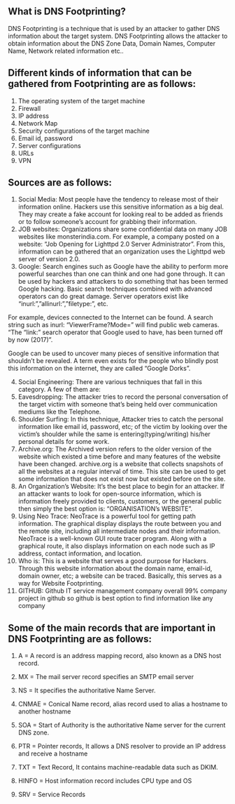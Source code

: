## What is DNS Footprinting?
DNS Footprinting is a technique that is used by an attacker to gather DNS information about the target system. DNS Footprinting allows the attacker to obtain information about the DNS Zone Data, Domain Names, Computer Name, Network related information etc..

## Different kinds of information that can be gathered from Footprinting are as follows:

1. The operating system of the target machine
2. Firewall
3. IP address
4. Network Map
5. Security configurations of the target machine
6. Email id, password
7. Server configurations
8. URLs
9. VPN


## Sources are as follows:

1. Social Media: Most people have the tendency to release most of their information online. Hackers use this sensitive information as a big deal. They may create a fake account for looking real to be added as friends or to follow someone’s account for grabbing their information. 
2. JOB websites: Organizations share some confidential data on many JOB websites like monsterindia.com. For example, a company posted on a website: “Job Opening for Lighttpd 2.0 Server Administrator”. From this, information can be gathered that an organization uses the Lighttpd web server of version 2.0. 
3. Google: Search engines such as Google have the ability to perform more powerful searches than one can think and one had gone through. It can be used by hackers and attackers to do something that has been termed Google hacking. Basic search techniques combined with advanced operators can do great damage. Server operators exist like “inurl:”,”allinurl:”,”filetype:”, etc. 

For example, devices connected to the Internet can be found. A search string such as inurl: “ViewerFrame?Mode=” will find public web cameras. “The “link:” search operator that Google used to have, has been turned off by now (2017)”. 

Google can be used to uncover many pieces of sensitive information that shouldn’t be revealed. A term even exists for the people who blindly post this information on the internet, they are called “Google Dorks”. 

4. Social Engineering: There are various techniques that fall in this category. A few of them are: 
5. Eavesdropping: The attacker tries to record the personal conversation of the target victim with someone that’s being held over communication mediums like the Telephone.
6. Shoulder Surfing: In this technique, Attacker tries to catch the personal information like email id, password, etc; of the victim by looking over the victim’s shoulder while the same is entering(typing/writing) his/her personal details for some work. 
7. Archive.org: The Archived version refers to the older version of the website which existed a time before and many features of the website have been changed. archive.org is a website that collects snapshots of all the websites at a regular interval of time. This site can be used to get some information that does not exist now but existed before on the site. 
8. An Organization’s Website: It’s the best place to begin for an attacker. If an attacker wants to look for open-source information, which is information freely provided to clients, customers, or the general public then simply the best option is: “ORGANISATION’s WEBSITE”. 
9. Using Neo Trace: NeoTrace is a powerful tool for getting path information. The graphical display displays the route between you and the remote site, including all intermediate nodes and their information. NeoTrace is a well-known GUI route tracer program. Along with a graphical route, it also displays information on each node such as IP address, contact information, and location. 
10. Who is: This is a website that serves a good purpose for Hackers. Through this website information about the domain name, email-id, domain owner, etc; a website can be traced. Basically, this serves as a way for Website Footprinting.
11. GITHUB: Github IT service management company overall 99% company project in github so github is best option to find information like any company



## Some of the main records that are important in DNS Footprinting are as follows:

1. A = A record is an address mapping record, also known as a DNS host record.

2. MX = The mail server record specifies an SMTP email server 

3. NS = 	It specifies the authoritative Name Server.

4. CNMAE = Conical Name record, alias record used to alias a hostname to another hostname

5. SOA = Start of Authority is the authoritative Name server for the current DNS zone.

6. PTR = Pointer records, It allows a DNS resolver to provide an IP address and receive a hostname

7. TXT = Text Record, It contains machine-readable data such as DKIM.

8. HINFO = Host information record includes CPU type and OS

9. SRV = Service Records
